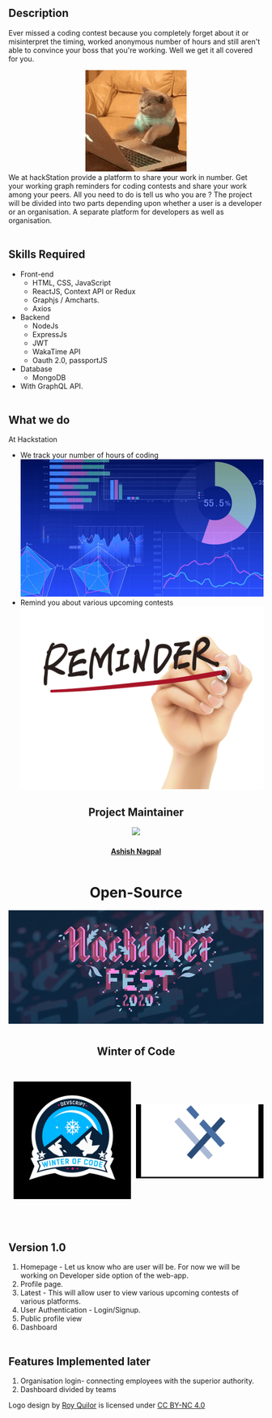 ## Description

Ever missed a coding contest because you completely forget about it or misinterpret the timing, worked anonymous number of hours and still aren't able to convince your boss that you're working.
Well we get it all covered for you.

<div align="center">  
<img src ="assets/github-files/codingGif.gif" />  
</div>
We at hackStation provide a platform to share your work in number. Get your working graph
 reminders for coding contests and share your work among your peers. All you need to do is tell us who you are ? 
 The project will be divided into two parts depending upon whether a user is a developer or an organisation. A separate platform for developers as well as organisation.
<br></br>

## Skills Required

- Front-end
  - HTML, CSS, JavaScript
  - ReactJS, Context API or Redux
  - Graphjs / Amcharts.
  - Axios
- Backend
  - NodeJs
  - ExpressJs
  - JWT
  - WakaTime API
  - Oauth 2.0, passportJS
- Database
  - MongoDB
- With GraphQL API.
  <br></br>

## What we do

At Hackstation

- We track your number of hours of coding
  ![](assets/github-files/graphImage.jpg)
- Remind you about various upcoming contests
  ![](assets/github-files/reminderImage.jpg)

<h2 align= "center"><b> Project Maintainer</b></h2>

<div align="center">
<img src="https://avatars0.githubusercontent.com/u/36301481?v=4&size=200">
</div>

<a href="https://github.com/ashishnagpal2498">
<h4 align="center"><b>Ashish Nagpal</b></a>
<br></br>

<h1 align= "center"><b> Open-Source</b></h1>

<div align="center">
<img src="./assets/github-files/hackoctober.png">
</div>
<h2 align= "center" style="padding: 10px"><b> Winter of Code</b></h2>
<div align="center" style="padding: 20px 0 50px; display: flex;align-items:center">
<span style="flex:1; padding:0 10px">
<img src="./assets/github-files/DWOC.jpeg"></span>
<span  style="flex:1;background-color:rgb(0,0,0);padding: 0 10px;">
<img src="./assets/github-files/SWOC.png">
</span>

</div>

## Version 1.0

1. Homepage - Let us know who are user will be. For now we will be working on Developer side option of the web-app.
2. Profile page.
3. Latest - This will allow user to view various upcoming contests of various platforms.
4. User Authentication - Login/Signup.
5. Public profile view
6. Dashboard
   <br></br>

## Features Implemented later

1. Organisation login- connecting employees with the superior authority.
2. Dashboard divided by teams

Logo design by [Roy Quilor](https://www.quilor.com/) is licensed under [CC BY-NC 4.0](https://creativecommons.org/licenses/by-nc/4.0)
